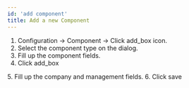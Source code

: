 ```yaml
---
id: 'add component'
title: Add a new Component
---
```


1. Configuration -> Component -> Click  <span class="material-symbols-outlined">
add_box
</span> icon.
2. Select the component type on the dialog.
3. Fill up the component fields.
4. Click <span class="material-symbols-outlined">
add_box
</span>
5. Fill up the company and management fields.
6. Click <span class="material-symbols-outlined">
save
</span>


